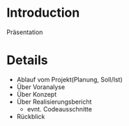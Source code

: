 # Introduction #

Präsentation

# Details #

  * Ablauf vom Projekt(Planung, Soll/Ist)
  * Über Voranalyse
  * Über Konzept
  * Über Realisierungsbericht
    * evnt. Codeausschnitte
  * Rückblick